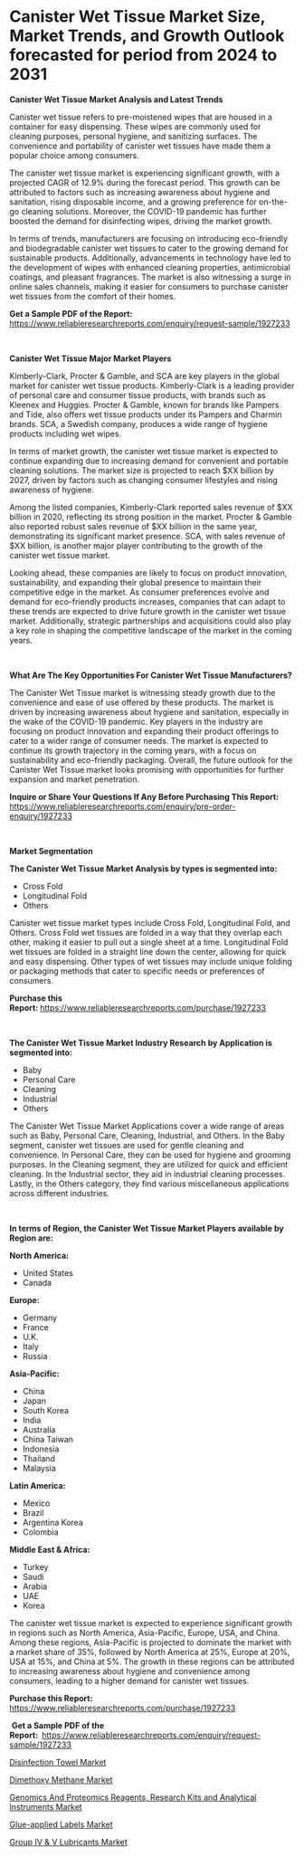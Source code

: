 <p><h1>Canister Wet Tissue Market Size, Market Trends, and Growth Outlook forecasted for period from 2024 to 2031</h1></p><p><strong>Canister Wet Tissue Market Analysis and Latest Trends</strong></p>
<p><p>Canister wet tissue refers to pre-moistened wipes that are housed in a container for easy dispensing. These wipes are commonly used for cleaning purposes, personal hygiene, and sanitizing surfaces. The convenience and portability of canister wet tissues have made them a popular choice among consumers.</p><p>The canister wet tissue market is experiencing significant growth, with a projected CAGR of 12.9% during the forecast period. This growth can be attributed to factors such as increasing awareness about hygiene and sanitation, rising disposable income, and a growing preference for on-the-go cleaning solutions. Moreover, the COVID-19 pandemic has further boosted the demand for disinfecting wipes, driving the market growth.</p><p>In terms of trends, manufacturers are focusing on introducing eco-friendly and biodegradable canister wet tissues to cater to the growing demand for sustainable products. Additionally, advancements in technology have led to the development of wipes with enhanced cleaning properties, antimicrobial coatings, and pleasant fragrances. The market is also witnessing a surge in online sales channels, making it easier for consumers to purchase canister wet tissues from the comfort of their homes.</p></p>
<p><strong>Get a Sample PDF of the Report:&nbsp;</strong> <a href="https://www.reliableresearchreports.com/enquiry/request-sample/1927233">https://www.reliableresearchreports.com/enquiry/request-sample/1927233</a></p>
<p>&nbsp;</p>
<p><strong>Canister Wet Tissue Major Market Players</strong></p>
<p><p>Kimberly-Clark, Procter & Gamble, and SCA are key players in the global market for canister wet tissue products. Kimberly-Clark is a leading provider of personal care and consumer tissue products, with brands such as Kleenex and Huggies. Procter & Gamble, known for brands like Pampers and Tide, also offers wet tissue products under its Pampers and Charmin brands. SCA, a Swedish company, produces a wide range of hygiene products including wet wipes.</p><p>In terms of market growth, the canister wet tissue market is expected to continue expanding due to increasing demand for convenient and portable cleaning solutions. The market size is projected to reach $XX billion by 2027, driven by factors such as changing consumer lifestyles and rising awareness of hygiene.</p><p>Among the listed companies, Kimberly-Clark reported sales revenue of $XX billion in 2020, reflecting its strong position in the market. Procter & Gamble also reported robust sales revenue of $XX billion in the same year, demonstrating its significant market presence. SCA, with sales revenue of $XX billion, is another major player contributing to the growth of the canister wet tissue market.</p><p>Looking ahead, these companies are likely to focus on product innovation, sustainability, and expanding their global presence to maintain their competitive edge in the market. As consumer preferences evolve and demand for eco-friendly products increases, companies that can adapt to these trends are expected to drive future growth in the canister wet tissue market. Additionally, strategic partnerships and acquisitions could also play a key role in shaping the competitive landscape of the market in the coming years.</p></p>
<p>&nbsp;</p>
<p><strong>What Are The Key Opportunities For Canister Wet Tissue Manufacturers?</strong></p>
<p><p>The Canister Wet Tissue market is witnessing steady growth due to the convenience and ease of use offered by these products. The market is driven by increasing awareness about hygiene and sanitation, especially in the wake of the COVID-19 pandemic. Key players in the industry are focusing on product innovation and expanding their product offerings to cater to a wider range of consumer needs. The market is expected to continue its growth trajectory in the coming years, with a focus on sustainability and eco-friendly packaging. Overall, the future outlook for the Canister Wet Tissue market looks promising with opportunities for further expansion and market penetration.</p></p>
<p><strong>Inquire or Share Your Questions If Any Before Purchasing This Report:</strong> <a href="https://www.reliableresearchreports.com/enquiry/pre-order-enquiry/1927233">https://www.reliableresearchreports.com/enquiry/pre-order-enquiry/1927233</a></p>
<p>&nbsp;</p>
<p><strong>Market Segmentation</strong></p>
<p><strong>The Canister Wet Tissue Market Analysis by types is segmented into:</strong></p>
<p><ul><li>Cross Fold</li><li>Longitudinal Fold</li><li>Others</li></ul></p>
<p><p>Canister wet tissue market types include Cross Fold, Longitudinal Fold, and Others. Cross Fold wet tissues are folded in a way that they overlap each other, making it easier to pull out a single sheet at a time. Longitudinal Fold wet tissues are folded in a straight line down the center, allowing for quick and easy dispensing. Other types of wet tissues may include unique folding or packaging methods that cater to specific needs or preferences of consumers.</p></p>
<p><strong>Purchase this Report:&nbsp;</strong><a href="https://www.reliableresearchreports.com/purchase/1927233">https://www.reliableresearchreports.com/purchase/1927233</a></p>
<p>&nbsp;</p>
<p><strong>The Canister Wet Tissue Market Industry Research by Application is segmented into:</strong></p>
<p><ul><li>Baby</li><li>Personal Care</li><li>Cleaning</li><li>Industrial</li><li>Others</li></ul></p>
<p><p>The Canister Wet Tissue Market Applications cover a wide range of areas such as Baby, Personal Care, Cleaning, Industrial, and Others. In the Baby segment, canister wet tissues are used for gentle cleaning and convenience. In Personal Care, they can be used for hygiene and grooming purposes. In the Cleaning segment, they are utilized for quick and efficient cleaning. In the Industrial sector, they aid in industrial cleaning processes. Lastly, in the Others category, they find various miscellaneous applications across different industries.</p></p>
<p>&nbsp;</p>
<p><strong>In terms of Region, the Canister Wet Tissue Market Players available by Region are:</strong></p>
<p>
    <p> <strong> North America: </strong>
        <ul>
            <li>United States</li>
            <li>Canada</li>
        </ul>
        </p> 
    <p> <strong> Europe: </strong>
        <ul>
            <li>Germany</li>
            <li>France</li>
            <li>U.K.</li>
            <li>Italy</li>
            <li>Russia</li>
        </ul>
        </p> 
    <p> <strong> Asia-Pacific: </strong>
        <ul>
            <li>China</li>
            <li>Japan</li>
            <li>South Korea</li>
            <li>India</li>
            <li>Australia</li>
            <li>China Taiwan</li>
            <li>Indonesia</li>
            <li>Thailand</li>
            <li>Malaysia</li>
        </ul>
        </p> 
    <p> <strong> Latin America: </strong>
        <ul>
            <li>Mexico</li>
            <li>Brazil</li>
            <li>Argentina Korea</li>
            <li>Colombia</li>
        </ul>
        </p> 
    <p> <strong> Middle East & Africa: </strong>
        <ul>
            <li>Turkey</li>
            <li>Saudi</li>
            <li>Arabia</li>
            <li>UAE</li>
            <li>Korea</li>
        </ul>
    </p>
    </p>
<p><p>The canister wet tissue market is expected to experience significant growth in regions such as North America, Asia-Pacific, Europe, USA, and China. Among these regions, Asia-Pacific is projected to dominate the market with a market share of 35%, followed by North America at 25%, Europe at 20%, USA at 15%, and China at 5%. The growth in these regions can be attributed to increasing awareness about hygiene and convenience among consumers, leading to a higher demand for canister wet tissues.</p></p>
<p><strong>Purchase this Report: </strong><a href="https://www.reliableresearchreports.com/purchase/1927233">https://www.reliableresearchreports.com/purchase/1927233</a></p>
<p>&nbsp;<strong>Get a Sample PDF of the Report:&nbsp;&nbsp;</strong><a href="https://www.reliableresearchreports.com/enquiry/request-sample/1927233">https://www.reliableresearchreports.com/enquiry/request-sample/1927233</a></p>
<p><strong></strong></p>
<p><p><a href="https://view.publitas.com/reportprime-1/disinfection-towel-market-size-share-trends-analysis-report-by-material-by-type-by-end-user-by-region-and-segment-forecasts-2024-2031/">Disinfection Towel Market</a></p><p><a href="https://view.publitas.com/reportprime-1/dimethoxy-methane-market-research-report-reveals-the-latest-trends-and-opportunities-of-this-market-for-period-from-2024-2031/">Dimethoxy Methane Market</a></p><p><a href="https://natural-crush-b99.notion.site/Genomics-And-Proteomics-Reagents-Research-Kits-and-Analytical-Instruments-Market-Research-Report-Fo-040d3cc9d66842ca9640e2aee4a8c6cd">Genomics And Proteomics Reagents, Research Kits and Analytical Instruments Market</a></p><p><a href="https://gamy-alyssum-396.notion.site/Global-Glue-applied-Labels-Market-by-Types-Applications-and-Major-Players-with-Regional-Growth-Ra-a227f5ef621442ada3b49e827e8e4303">Glue-applied Labels Market</a></p><p><a href="https://boundless-drawbridge-702.notion.site/Group-IV-V-Lubricants-Market-Size-2024-2031-Global-Industrial-Analysis-Key-Geographical-Regions-542e9966874b411b8fb76f6773f2cce5">Group IV & V Lubricants Market</a></p></p>